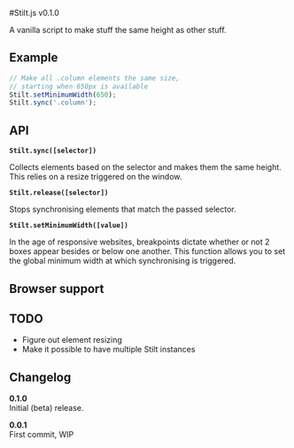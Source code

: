 #Stilt.js v0.1.0

A vanilla script to make stuff the same height as other stuff.

## Example

````javascript
// Make all .column elements the same size,
// starting when 650px is available
Stilt.setMinimumWidth(650);
Stilt.sync('.column');
````

## API

**`Stilt.sync([selector])`**  

Collects elements based on the selector and makes them the same height. This relies on a resize triggered on the window.

**`Stilt.release([selector])`**  

Stops synchronising elements that match the passed selector.

**`Stilt.setMinimumWidth([value])`**  

In the age of responsive websites, breakpoints dictate whether or not 2 boxes appear besides or below one another. This function allows you to set the global minimum width at which synchronising is triggered.

## Browser support



## TODO

* Figure out element resizing
* Make it possible to have multiple Stilt instances

## Changelog

**0.1.0**  
Initial (beta) release.

**0.0.1**  
First commit, WIP